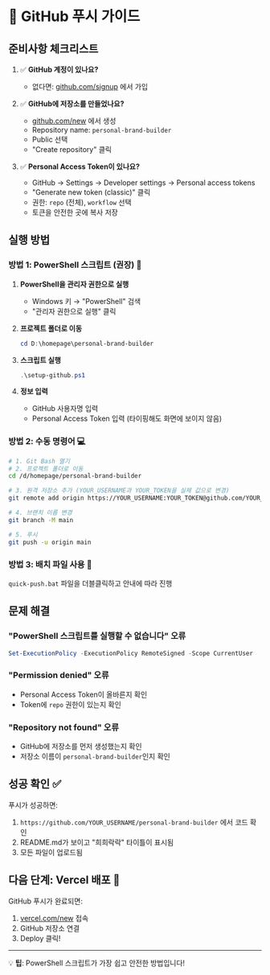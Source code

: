 # 🚀 GitHub 푸시 가이드

## 준비사항 체크리스트

1. ✅ **GitHub 계정이 있나요?**
   - 없다면: [github.com/signup](https://github.com/signup) 에서 가입

2. ✅ **GitHub에 저장소를 만들었나요?**
   - [github.com/new](https://github.com/new) 에서 생성
   - Repository name: `personal-brand-builder`
   - Public 선택
   - "Create repository" 클릭

3. ✅ **Personal Access Token이 있나요?**
   - GitHub → Settings → Developer settings → Personal access tokens
   - "Generate new token (classic)" 클릭
   - 권한: `repo` (전체), `workflow` 선택
   - 토큰을 안전한 곳에 복사 저장

## 실행 방법

### 방법 1: PowerShell 스크립트 (권장) 🎯

1. **PowerShell을 관리자 권한으로 실행**
   - Windows 키 → "PowerShell" 검색
   - "관리자 권한으로 실행" 클릭

2. **프로젝트 폴더로 이동**
   ```powershell
   cd D:\homepage\personal-brand-builder
   ```

3. **스크립트 실행**
   ```powershell
   .\setup-github.ps1
   ```

4. **정보 입력**
   - GitHub 사용자명 입력
   - Personal Access Token 입력 (타이핑해도 화면에 보이지 않음)

### 방법 2: 수동 명령어 💻

```bash
# 1. Git Bash 열기
# 2. 프로젝트 폴더로 이동
cd /d/homepage/personal-brand-builder

# 3. 원격 저장소 추가 (YOUR_USERNAME과 YOUR_TOKEN을 실제 값으로 변경)
git remote add origin https://YOUR_USERNAME:YOUR_TOKEN@github.com/YOUR_USERNAME/personal-brand-builder.git

# 4. 브랜치 이름 변경
git branch -M main

# 5. 푸시
git push -u origin main
```

### 방법 3: 배치 파일 사용 📁

`quick-push.bat` 파일을 더블클릭하고 안내에 따라 진행

## 문제 해결

### "PowerShell 스크립트를 실행할 수 없습니다" 오류

```powershell
Set-ExecutionPolicy -ExecutionPolicy RemoteSigned -Scope CurrentUser
```

### "Permission denied" 오류

- Personal Access Token이 올바른지 확인
- Token에 `repo` 권한이 있는지 확인

### "Repository not found" 오류

- GitHub에 저장소를 먼저 생성했는지 확인
- 저장소 이름이 `personal-brand-builder`인지 확인

## 성공 확인 ✅

푸시가 성공하면:
1. `https://github.com/YOUR_USERNAME/personal-brand-builder` 에서 코드 확인
2. README.md가 보이고 "희희락락" 타이틀이 표시됨
3. 모든 파일이 업로드됨

## 다음 단계: Vercel 배포 🚀

GitHub 푸시가 완료되면:
1. [vercel.com/new](https://vercel.com/new) 접속
2. GitHub 저장소 연결
3. Deploy 클릭!

---

💡 **팁**: PowerShell 스크립트가 가장 쉽고 안전한 방법입니다!